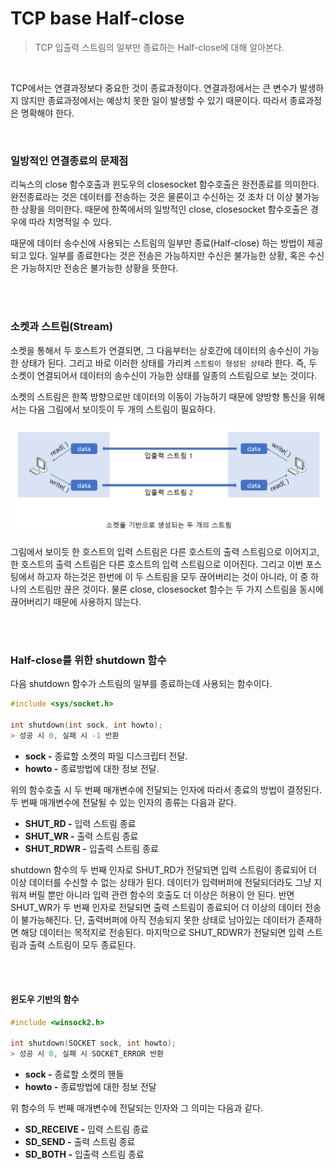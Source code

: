 # TCP base Half-close

> TCP 입출력 스트림의 일부만 종료하는 Half-close에 대해 알아본다.

<br>

TCP에서는 연결과정보다 중요한 것이 종료과정이다. 연결과정에서는 큰 변수가 발생하지 않지만 종료과정에서는 예상치 못한 일이 발생할 수 있기 때문이다. 따라서 종료과정은 명확해야 한다.

<br>

### 일방적인 연결종료의 문제점

리눅스의 close 함수호출과 윈도우의 closesocket 함수호출은 완전종료를 의미한다. 완전종료라는 것은 데이터를 전송하는 것은 물론이고 수신하는 것 조차 더 이상 불가능한 상황을 의미한다. 때문에 한쪽에서의 일방적인 close, closesocket 함수호출은 경우에 따라 치명적일 수 있다.

때문에 데이터 송수신에 사용되는 스트림의 일부만 종료(Half-close) 하는 방법이 제공되고 있다. 일부를 종료한다는 것은 전송은 가능하지만 수신은 불가능한 상황, 혹은 수신은 가능하지만 전송은 불가능한 상황을 뜻한다.

<br>

<br>

### 소켓과 스트림(Stream)

소켓을 통해서 두 호스트가 연결되면, 그 다음부터는 상호간에 데이터의 송수신이 가능한 상태가 된다. 그리고 바로 이러한 상태를 가리켜 `스트림이 형성된 상태`라 한다. 즉, 두 소켓이 연결되어서 데이터의 송수신이 가능한 상태를 일종의 스트림으로 보는 것이다.

소켓의 스트림은 한쪽 방향으로만 데이터의 이동이 가능하기 때문에 양방향 통신을 위해서는 다음 그림에서 보이듯이 두 개의 스트림이 필요하다.

![1](../img/Network_Programming/TCP_base_Half_close/1.PNG)

그림에서 보이듯 한 호스트의 입력 스트림은 다른 호스트의 출력 스트림으로 이어지고, 한 호스트의 출력 스트림은 다른 호스트의 입력 스트림으로 이어진다. 그리고 이번 포스팅에서 하고자 하는것은 한번에 이 두 스트림을 모두 끊어버리는 것이 아니라, 이 중 하나의 스트림만 끊은 것이다. 물론 close, closesocket 함수는 두 가지 스트림을 동시에 끊어버리기 때문에 사용하지 않는다.

<br>

<br>

### Half-close를 위한 shutdown 함수

다음 shutdown 함수가 스트림의 일부를 종료하는데 사용되는 함수이다.

```c
#include <sys/socket.h>

int shutdown(int sock, int howto);
> 성공 시 0, 실패 시 -1 반환
```

* **sock -** 종료할 소켓의 파일 디스크립터 전달.
* **howto -** 종료방법에 대한 정보 전달.

위의 함수호출 시 두 번째 매개변수에 전달되는 인자에 따라서 종료의 방법이 결정된다. 두 번째 매개변수에 전달될 수 있는 인자의 종류는 다음과 같다.

* **SHUT_RD -** 입력 스트림 종료
* **SHUT_WR -** 출력 스트림 종료
* **SHUT_RDWR -** 입출력 스트림 종료

shutdown 함수의 두 번째 인자로 SHUT_RD가 전달되면 입력 스트림이 종료되어 더 이상 데이터를 수신할 수 없는 상태가 된다. 데이터가 입력버퍼에 전달되더라도 그냥 지워져 버릴 뿐만 아니라 입력 관련 함수의 호출도 더 이상은 허용이 안 된다. 반면 SHUT_WR가 두 번째 인자로 전달되면 출력 스트림이 종료되어 더 이상의 데이터 전송이 불가능해진다. 단, 출력버퍼에 아직 전송되지 못한 상태로 남아있는 데이터가 존재하면 해당 데이터는 목적지로 전송된다. 마지막으로 SHUT_RDWR가 전달되면 입력 스트림과 출력 스트림이 모두 종료된다.

<br>

<br>

#### 윈도우 기반의 함수

```C
#include <winsock2.h>

int shutdown(SOCKET sock, int howto);
> 성공 시 0, 실패 시 SOCKET_ERROR 반환
```

* **sock -** 종료할 소켓의 핸들
* **howto -** 종료방법에 대한 정보 전달

위 함수의 두 번째 매개변수에 전달되는 인자와 그 의미는 다음과 같다.

* **SD_RECEIVE -** 입력 스트림 종료
* **SD_SEND -** 출력 스트림 종료
* **SD_BOTH -** 입출력 스트림 종료

